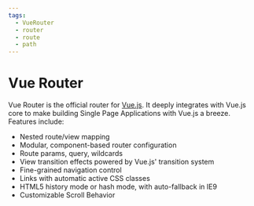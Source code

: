 ```yaml
---
tags:
  - VueRouter
  - router
  - route
  - path
---
```


# Vue Router
Vue Router is the official router for [Vue.js](https://vuejs.org/). It deeply integrates with Vue.js core to make building Single Page Applications with Vue.js a breeze. Features include:

+ Nested route/view mapping
+ Modular, component-based router configuration
+ Route params, query, wildcards
+ View transition effects powered by Vue.js' transition system
+ Fine-grained navigation control
+ Links with automatic active CSS classes
+ HTML5 history mode or hash mode, with auto-fallback in IE9
+ Customizable Scroll Behavior